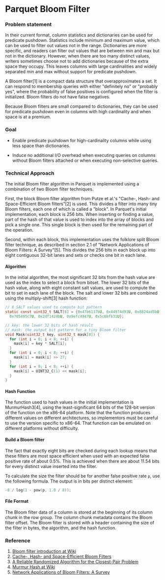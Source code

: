  <!--
  - Licensed to the Apache Software Foundation (ASF) under one
  - or more contributor license agreements.  See the NOTICE file
  - distributed with this work for additional information
  - regarding copyright ownership.  The ASF licenses this file
  - to you under the Apache License, Version 2.0 (the
  - "License"); you may not use this file except in compliance
  - with the License.  You may obtain a copy of the License at
  -
  -   http://www.apache.org/licenses/LICENSE-2.0
  -
  - Unless required by applicable law or agreed to in writing,
  - software distributed under the License is distributed on an
  - "AS IS" BASIS, WITHOUT WARRANTIES OR CONDITIONS OF ANY
  - KIND, either express or implied.  See the License for the
  - specific language governing permissions and limitations
  - under the License.
  -->

Parquet Bloom Filter
===
### Problem statement
In their current format, column statistics and dictionaries can be used for predicate
pushdown. Statistics include minimum and maximum value, which can be used to filter out
values not in the range. Dictionaries are more specific, and readers can filter out values
that are between min and max but not in the dictionary. However, when there are too many
distinct values, writers sometimes choose not to add dictionaries because of the extra
space they occupy. This leaves columns with large cardinalities and widely separated min
and max without support for predicate pushdown.

A Bloom filter[1] is a compact data structure that overapproximates a set. It can respond
to membership queries with either "definitely no" or "probably yes", where the probability
of false positives is configured when the filter is initialized. Bloom filters do not have
false negatives.

Because Bloom filters are small compared to dictionaries, they can be used for predicate
pushdown even in columns with high cardinality and when space is at a premium.

### Goal
* Enable predicate pushdown for high-cardinality columns while using less space than
  dictionaries.

* Induce no additional I/O overhead when executing queries on columns without Bloom
  filters attached or when executing non-selective queries.

### Technical Approach
The initial Bloom filter algorithm in Parquet is implemented using a combination of two
Bloom filter techniques.

First, the block Bloom filter algorithm from Putze et al.'s "Cache-, Hash- and
Space-Efficient Bloom filters"[2] is used. This divides a filter into many tiny Bloom
filters, each one of which is called a "block". In Parquet's initial implementation, each
block is 256 bits. When inserting or finding a value, part of the hash of that value is
used to index into the array of blocks and pick a single one. This single block is then
used for the remaining part of the operation.

Second, within each block, this implementation uses the folklore split Bloom filter
technique, as described in section 2.1 of "Network Applications of Bloom Filters: A
Survey"[5]. This divides the 256 bits in each block up into eight contiguous 32-bit lanes
and sets or checks one bit in each lane.

#### Algorithm
In the initial algorithm, the most significant 32 bits from the hash value are used as the
index to select a block from bitset. The lower 32 bits of the hash value, along with eight
constant salt values, are used to compute the bit to set in each lane of the block. The
salt and lower 32 bits are combined using the multiply-shift[3] hash function:

```c
// 8 SALT values used to compute bit pattern
static const uint32_t SALT[8] = {0x47b6137bU, 0x44974d91U, 0x8824ad5bU, 0xa2b7289dU,
  0x705495c7U, 0x2df1424bU, 0x9efc4947U, 0x5c6bfb31U};

// key: the lower 32 bits of hash result
// mask: the output bit pattern for a tiny Bloom filter
void Mask(uint32_t key, uint32_t mask[8]) {
  for (int i = 0; i < 8; ++i) {
    mask[i] = key * SALT[i];
  }
  for (int i = 0; i < 8; ++i) {
    mask[i] = mask[i] >> 27;
  }
  for (int i = 0; i < 8; ++i) {
    mask[i] = UINT32_C(1) << mask[i];
  }
}

```

#### Hash Function
The function used to hash values in the initial implementation is MurmurHash3[4], using
the least-significant 64 bits of the 128-bit version of the function on the x86-64
platform. Note that the function produces different values on different architectures, so
implementors must be careful to use the version specific to x86-64. That function can be
emulated on different platforms without difficulty.

#### Build a Bloom filter
The fact that exactly eight bits are checked during each lookup means that these filters
are most space efficient when used with an expected false positive rate of about
0.5%. This is achieved when there are about 11.54 bits for every distinct value inserted
into the filter.

To calculate the size the filter should be for another false positive rate `p`, use the
following formula. The output is in bits per distinct element:

```c
-8 / log(1 - pow(p, 1.0 / 8));
```

#### File Format
The Bloom filter data of a column is stored at the beginning of its column chunk in the
row group. The column chunk metadata contains the Bloom filter offset. The Bloom filter is
stored with a header containing the size of the filter in bytes, the algorithm, and the
hash function.

### Reference
1. [Bloom filter introduction at Wiki](https://en.wikipedia.org/wiki/Bloom_filter)
2. [Cache-, Hash- and Space-Efficient Bloom Filters](http://algo2.iti.kit.edu/documents/cacheefficientbloomfilters-jea.pdf)
3. [A Reliable Randomized Algorithm for the Closest-Pair Problem](http://www.diku.dk/~jyrki/Paper/CP-11.4.1997.ps)
4. [Murmur Hash at Wiki](https://en.wikipedia.org/wiki/MurmurHash)
5. [Network Applications of Bloom Filters: A Survey](https://www.eecs.harvard.edu/~michaelm/postscripts/im2005b.pdf)
